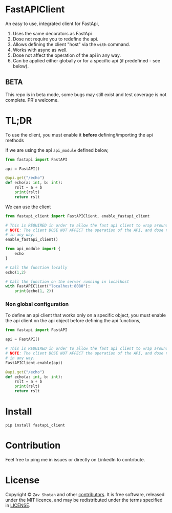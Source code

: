 # FastAPIClient

An easy to use, integrated client for FastApi,

1. Uses the same decorators as FastApi
1. Dose not require you to redefine the api.
1. Allows defining the client "host" via the `with` command.
1. Works with async as well.
1. Dose not affect the operation of the api in any way.
1. Can be applied either globally or for a specific api (if predefined - see below).

## BETA

This repo is in beta mode, some bugs may still exist and test coverage is not complete.
PR's welcome.

# TL;DR

To use the client, you must enable it **before** defining/importing the api methods

If we are using the api `api_module` defined below,

```python
from fastapi import FastAPI

api = FastAPI()

@api.get("/echo")
def echo(a: int, b: int):
    rslt = a + b
    print(rslt)
    return rslt

```

We can use the client

```python
from fastapi_client import FastAPIClient, enable_fastapi_client

# This is REQUIRED in order to allow the fast api client to wrap around any function calls.
# NOTE: The client DOSE NOT AFFECT the operation of the API, and dose not slow it down
# in any way.
enable_fastapi_client()

from api_module import {
    echo
}

# Call the function locally
echo(1,2)

# Call the function on the server running in localhost
with FastAPIClient("localhost:8080"):
    print(echo(1, 2))
```

### Non global configuration

To define an api client that works only on a specific object, you must
enable the api client on the api object before defining the api functions,

```python
from fastapi import FastAPI

api = FastAPI()

# This is REQUIRED in order to allow the fast api client to wrap around any function calls.
# NOTE: The client DOSE NOT AFFECT the operation of the API, and dose not slow it down
# in any way.
FastAPIClient.enable(api)

@api.get("/echo")
def echo(a: int, b: int):
    rslt = a + b
    print(rslt)
    return rslt
```

# Install

```shell
pip install fastapi_client
```

# Contribution

Feel free to ping me in issues or directly on LinkedIn to contribute.

# License

Copyright © `Zav Shotan` and other [contributors](graphs/contributors).
It is free software, released under the MIT licence, and may be redistributed under the terms specified in [LICENSE](LICENSE).
